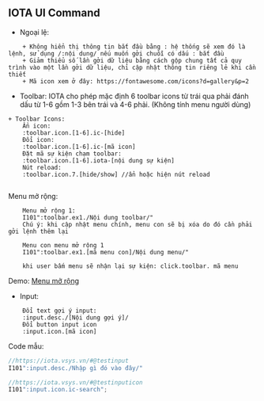 ## IOTA UI Command ##

+ Ngoại lệ:
```text
    + Không hiển thị thông tin bắt đầu bằng : hệ thống sẽ xem đó là lệnh, sử dụng /:nội dung/ nếu muốn gởi chuỗi có dấu : bắt đầu
    + Giảm thiểu số lần gởi dữ liệu bằng cách gộp chung tất cả quy trình vào một lần gởi dữ liệu, chỉ cập nhật thông tin riêng lẻ khi cần thiết
    + Mã icon xem ở đây: https://fontawesome.com/icons?d=gallery&p=2
```

+ Toolbar:
 IOTA cho phép mặc định 6 toolbar icons từ trái qua phải đánh dấu từ 1-6 gồm 1-3 bên trái và 4-6 phải. (Không tính menu người dùng) 
 
```text
+ Toolbar Icons:
    Ẩn icon:
    :toolbar.icon.[1-6].ic-[hide]
    Đổi icon:
    :toolbar.icon.[1-6].ic-[mã icon]
    Đặt mã sự kiện chạm toolbar:
    :toolbar.icon.[1-6].iota-[nội dung sự kiện]
    Nút reload:
    :toolbar.icon.7.[hide/show] //ẩn hoặc hiện nút reload
    
```

Menu mở rộng:
``` text
    Menu mở rộng 1: 
    I101":toolbar.ex1./Nội dung toolbar/"
    Chú ý: khi cập nhật menu chính, menu con sẽ bị xóa do đó cần phải gởi lệnh thêm lại
    
    Menu con menu mở rộng 1
    I101":toolbar.ex1.[mã menu con]/Nội dung menu/"
    
    khi user bấm menu sẽ nhận lại sự kiện: click.toolbar. mã menu     
```
Demo: [Menu mở rộng](https://dev.iotabot.app/#@ex1Dropdown,init)



+ Input:

```text
    Đổi text gợi ý input:
    :input.desc./[Nội dung gợi ý]/
    Đổi button input icon
    :input.icon.[mã icon]
```


Code mẫu:
```javascript
//https://iota.vsys.vn/#@testinput
I101":input.desc./Nhập gì đó vào đây/"
```

```javascript
//https://iota.vsys.vn/#@testinputicon
I101":input.icon.ic-search";
```
